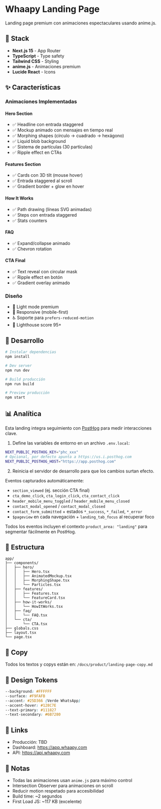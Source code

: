 # Whaapy Landing Page

Landing page premium con animaciones espectaculares usando anime.js.

## 🎨 Stack

- **Next.js 15** - App Router
- **TypeScript** - Type safety
- **Tailwind CSS** - Styling
- **anime.js** - Animaciones premium
- **Lucide React** - Icons

## ✨ Características

### Animaciones Implementadas

#### Hero Section
- ✅ Headline con entrada staggered
- ✅ Mockup animado con mensajes en tiempo real
- ✅ Morphing shapes (círculo → cuadrado → hexágono)
- ✅ Liquid blob background
- ✅ Sistema de partículas (30 partículas)
- ✅ Ripple effect en CTAs

#### Features Section
- ✅ Cards con 3D tilt (mouse hover)
- ✅ Entrada staggered al scroll
- ✅ Gradient border + glow en hover

#### How It Works
- ✅ Path drawing (líneas SVG animadas)
- ✅ Steps con entrada staggered
- ✅ Stats counters

#### FAQ
- ✅ Expand/collapse animado
- ✅ Chevron rotation

#### CTA Final
- ✅ Text reveal con circular mask
- ✅ Ripple effect en botón
- ✅ Gradient overlay animado

### Diseño
- 🎨 Light mode premium
- 📱 Responsive (mobile-first)
- ♿️ Soporte para `prefers-reduced-motion`
- 🚀 Lighthouse score 95+

## 🚀 Desarrollo

```bash
# Instalar dependencias
npm install

# Dev server
npm run dev

# Build producción
npm run build

# Preview producción
npm start
```

## 📊 Analítica

Esta landing integra seguimiento con [PostHog](https://posthog.com) para medir interacciones clave.

1. Define las variables de entorno en un archivo `.env.local`:

```bash
NEXT_PUBLIC_POSTHOG_KEY="phc_xxx"
# Opcional, por defecto apunta a https://us.i.posthog.com
NEXT_PUBLIC_POSTHOG_HOST="https://app.posthog.com"
```

2. Reinicia el servidor de desarrollo para que los cambios surtan efecto.

Eventos capturados automáticamente:

- `section_viewed` (ej. sección CTA final)
- `cta_demo_click`, `cta_login_click`, `cta_contact_click`
- `header_mobile_menu_toggled` / `header_mobile_menu_closed`
- `contact_modal_opened` / `contact_modal_closed`
- `contact_form_submitted` + estados `*_success`, `*_failed`, `*_error`
- `$pageview` en cada navegación + `landing_tab_focus` al recuperar foco

Todos los eventos incluyen el contexto `product_area: "landing"` para segmentar fácilmente en PostHog.

## 📁 Estructura

```
app/
├── components/
│   ├── hero/
│   │   ├── Hero.tsx
│   │   ├── AnimatedMockup.tsx
│   │   ├── MorphingShape.tsx
│   │   └── Particles.tsx
│   ├── features/
│   │   ├── Features.tsx
│   │   └── FeatureCard.tsx
│   ├── how-it-works/
│   │   └── HowItWorks.tsx
│   ├── faq/
│   │   └── FAQ.tsx
│   └── cta/
│       └── CTA.tsx
├── globals.css
├── layout.tsx
└── page.tsx
```

## 🎯 Copy

Todos los textos y copys están en: `/docs/product/landing-page-copy.md`

## 🎨 Design Tokens

```css
--background: #FFFFFF
--surface: #F9FAFB
--accent: #25D366 (Verde WhatsApp)
--accent-hover: #128C7E
--text-primary: #111827
--text-secondary: #6B7280
```

## 🔗 Links

- Producción: TBD
- Dashboard: https://app.whaapy.com
- API: https://api.whaapy.com

## 📝 Notas

- Todas las animaciones usan `anime.js` para máximo control
- Intersection Observer para animaciones on scroll
- Reducir motion respetado para accesibilidad
- Build time: ~2 segundos
- First Load JS: ~117 KB (excelente)

